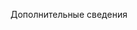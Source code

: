 <Token xmlns:xlink="http://www.w3.org/1999/xlink">Дополнительные сведения</Token>

<!--HONumber=May16_HO2-->


